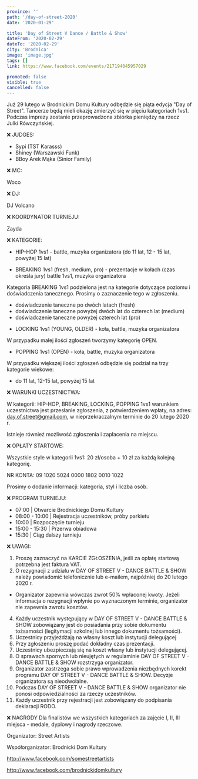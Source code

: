 ```yaml
---
province: ''
path: '/day-of-street-2020'
date: '2020-01-29'

title: 'Day of Street V Dance / Battle & Show'
dateFrom: '2020-02-29'
dateTo: '2020-02-29'
city: 'Brodnica'
image: 'image.jpg'
tags: []
link: https://www.facebook.com/events/217194045957029

promoted: false
visible: true
cancelled: false
---
```

Już 29 lutego w Brodnickim Domu Kultury odbędzie się piąta edycja "Day of Street". Tancerze będą mieli okazję zmierzyć się w pięciu kategoriach 1vs1. Podczas imprezy zostanie przeprowadzona zbiórka pieniędzy na rzecz Julki Rówczyńskiej.

❌ JUDGES:
- Sypi (TST Karasss)
- Shiney (Warszawski Funk)
- BBoy Arek Mąka (Sinior Family)

❌ MC:

Woco

❌ DJ:

DJ Volcano

❌ KOORDYNATOR TURNIEJU:

Zayda 

❌ KATEGORIE:

* HIP-HOP 1vs1 - battle, muzyka organizatora (do 11 lat, 12 - 15 lat, powyżej 15 lat)

* BREAKING 1vs1 (fresh, medium, pro) - prezentacje w kołach (czas określa jury) battle 1vs1, muzyka organizatora

Kategoria BREAKING 1vs1 podzielona jest na kategorie dotyczące poziomu i doświadczenia tanecznego. Prosimy o zaznaczenie tego w zgłoszeniu.

- doświadczenie taneczne po dwóch latach (fresh)
- doświadczenie taneczne powyżej dwóch lat do czterech lat (medium)
- doświadczenie taneczne powyżej czterech lat (pro)

* LOCKING 1vs1 (YOUNG, OLDER) - koła, battle, muzyka organizatora

W przypadku małej ilości zgłoszeń tworzymy kategorię OPEN.

* POPPING 1vs1 (OPEN) - koła, battle, muzyka organizatora

W przypadku większej ilości zgłoszeń odbędzie się podział na trzy kategorie wiekowe:
- do 11 lat, 12-15 lat, powyżej 15 lat

❌ WARUNKI UCZESTNICTWA:

W kategorii: HIP-HOP, BREAKING, LOCKING, POPPING 1vs1 warunkiem uczestnictwa jest przesłanie zgłoszenia, z potwierdzeniem wpłaty, na adres: day.of.street@gmail.com, w nieprzekraczalnym terminie do 20 lutego 2020 r.

Istnieje również możliwość zgłoszenia i zapłacenia na miejscu.

❌ OPŁATY STARTOWE:

Wszystkie style w kategorii 1vs1: 20 zł/osoba + 10 zł za każdą kolejną kategorię.

NR KONTA: 09 1020 5024 0000 1802 0010 1022

Prosimy o dodanie informacji: kategoria, styl i liczba osób.

❌ PROGRAM TURNIEJU:

- 07:00 | Otwarcie Brodnickiego Domu Kultury
- 08:00 - 10:00 | Rejestracja uczestników, próby parkietu
- 10:00 | Rozpoczęcie turnieju
- 15:00 - 15:30 | Przerwa obiadowa
- 15:30 | Ciąg dalszy turnieju

❌ UWAGI:
1. Proszę zaznaczyć na KARCIE ZGŁOSZENIA, jeśli za opłatę startową potrzebna jest faktura VAT.
2. O rezygnacji z udziału w DAY OF STREET V - DANCE BATTLE & SHOW należy powiadomić telefonicznie lub e-mailem, najpóźniej do 20 lutego 2020 r.
- Organizator zapewnia wówczas zwrot 50% wpłaconej kwoty. Jeżeli informacja o rezygnacji wpłynie po wyznaczonym terminie, organizator nie zapewnia zwrotu kosztów.
4. Każdy uczestnik występujący w DAY OF STREET V - DANCE BATTLE & SHOW zobowiązany jest do posiadania przy sobie dokumentu tożsamości (legitymacji szkolnej lub innego dokumentu tożsamości).
5. Uczestnicy przyjeżdżają na własny koszt lub instytucji delegującej
6. Przy zgłoszeniu proszę podać dokładny czas prezentacji.
7. Uczestnicy ubezpieczają się na koszt własny lub instytucji delegującej.
8. O sprawach spornych lub nieujętych w regulaminie DAY OF STREET V - DANCE BATTLE & SHOW rozstrzyga organizator.
9. Organizator zastrzega sobie prawo wprowadzenia niezbędnych korekt programu DAY OF STREET V - DANCE BATTLE & SHOW. Decyzje organizatora są nieodwołalne.
10. Podczas DAY OF STREET V - DANCE BATTLE & SHOW organizator nie ponosi odpowiedzialności za rzeczy uczestników.
11. Każdy uczestnik przy rejestracji jest zobowiązany do podpisania deklaracji RODO.

❌ NAGRODY
Dla finalistów we wszystkich kategoriach za zajęcie I, II, III miejsca - medale, dyplowy i nagrody rzeczowe.

Organizator: Street Artists

Współorganizator: Brodnicki Dom Kultury

http://www.facebook.com/somestreetartists

http://www.facebook.com/brodnickidomkultury